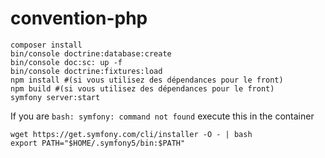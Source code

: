 # convention-php

```shell
composer install
bin/console doctrine:database:create
bin/console doc:sc: up -f
bin/console doctrine:fixtures:load
npm install #(si vous utilisez des dépendances pour le front)
npm build #(si vous utilisez des dépendances pour le front)
symfony server:start 
```


If you are `bash: symfony: command not found` execute this in the container
````shell
wget https://get.symfony.com/cli/installer -O - | bash
export PATH="$HOME/.symfony5/bin:$PATH"
````